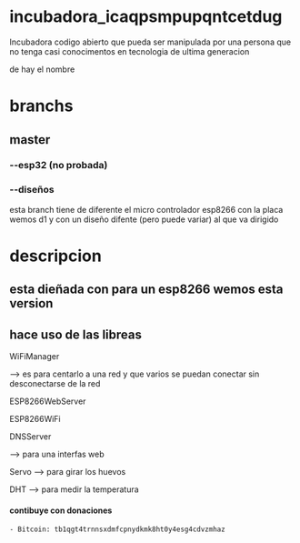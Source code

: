 # incubadora_icaqpsmpupqntcetdug

Incubadora codigo abierto que pueda ser manipulada por una persona que no tenga casi conocimentos en tecnologia de ultima generacion 

de hay el nombre
# branchs
## master 
### --esp32 (no probada)
### --diseños

esta branch tiene de diferente el micro controlador esp8266 con la placa wemos d1 y con un diseño difente (pero puede variar) al que va dirigido 
# descripcion
## esta dieñada con para un esp8266 wemos esta version 
## hace uso de las libreas
WiFiManager

--> es para centarlo a una red y que varios se puedan conectar sin desconectarse de la red

ESP8266WebServer

ESP8266WiFi

DNSServer 

--> para una interfas web 

Servo --> para girar los huevos

DHT --> para medir la temperatura

#### contibuye con donaciones 
	
	- Bitcoin: tb1qgt4trnnsxdmfcpnydkmk8ht0y4esg4cdvzmhaz
